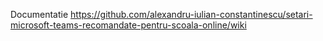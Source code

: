 Documentatie https://github.com/alexandru-iulian-constantinescu/setari-microsoft-teams-recomandate-pentru-scoala-online/wiki
